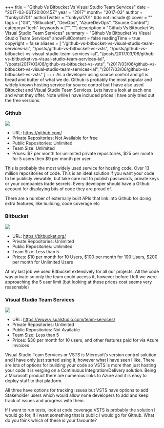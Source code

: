 +++
title = "Github Vs Bitbucket Vs Visual Studio Team Services"
date = "2017-03-06T20:00:45Z"
year = "2017"
month= "2017-03"
author = "funkysi1701"
authorTwitter = "funkysi1701" #do not include @
cover = ""
tags = ["Git", "Bitbucket", "DevOps",  "AzureDevOps", "Source Control"]
category="tech"
keywords = ["", ""]
description =  "Github Vs Bitbucket Vs Visual Studio Team Services"
summary = "Github Vs Bitbucket Vs Visual Studio Team Services"
showFullContent = false
readingTime = true
copyright = false
aliases = [
    "/github-vs-bitbucket-vs-visual-studio-team-services-ial",
    "/posts/github-vs-bitbucket-vs-vsts",
    "/posts/github-vs-bitbucket-vs-visual-studio-team-services-ial",
    "/posts/2017/03/06/github-vs-bitbucket-vs-visual-studio-team-services-ial",
    "/posts/2017/03/06/github-vs-bitbucket-vs-vsts",
    "/2017/03/06/github-vs-bitbucket-vs-visual-studio-team-services-ial",
    "/2017/03/06/github-vs-bitbucket-vs-vsts"
]
+++
As a developer using source control and git is bread and butter of what we do. Github is probably the most popular and widely known hosting service for source control but I have also used Bitbucket and Visual Studio Team Services. Lets have a look at each one and what they offer. Note while I have included prices I have only tried out the free versions.

### Github

![](https://storageaccountblog9f5d.blob.core.windows.net/blazor/wp-content/uploads/2017/03/github-octocat.png?resize=300%2C158&ssl=1)

- URL: https://github.com/
- Private Repositories: Not Available for free
- Public Repositories: Unlimited
- Team Size: Unlimited
- Prices: $7 per month for unlimited private repositories, $25 per month for 5 users then $9 per month per user

This is probably the most widely used service for hosting code. Over 13 million repositories of code. This is an ideal solution if you want your code to be publicly viewable, but take care not to publish passwords, private keys or your companies trade secrets. Every developer should have a Github account for displaying bits of code they are proud of.

There are a number of externally built APIs that link into Github for doing extra features, like building, code coverage etc

### Bitbucket

![](https://storageaccountblog9f5d.blob.core.windows.net/blazor/wp-content/uploads/2017/03/d8TRzzL.png?resize=150%2C150&ssl=1)

- URL: https://bitbucket.org/
- Private Repositories: Unlimited
- Public Repositories: Unlimited
- Team Size: Less than 5
- Prices: $10 per month for 10 Users, $100 per month for 100 Users, $200 per month for Unlimited Users

At my last job we used Bitbucket extensively for all our projects. All the code was private so only the team could access it, however before I left we were approaching the 5 user limit (but looking at these prices cost seems very reasonable)

### Visual Studio Team Services

![](https://storageaccountblog9f5d.blob.core.windows.net/blazor/wp-content/uploads/2016/11/Visual-Studio-Team-Services.png?resize=300%2C136&ssl=1)

- URL: https://www.visualstudio.com/team-services/
- Private Repositories: Unlimited
- Public Repositories: Not Available
- Team Size: Less than 5
- Prices: $30 per month for 10 users, and other features paid for via Azure Invoices

Visual Studio Team Services or VSTS is Microsoft’s version control solution and I have only just started using it, however what I have seen I like. There are lots of options for building your code so VSTS is more than just hosting your code it is verging on a Continuous Integration/Delivery solution. Being a Microsoft product there are numerous links to Azure and it is easy to deploy stuff to that platform.

All three have options for tracking issues but VSTS have options to add Stakeholder users which would allow none developers to add and keep track of issues and progress with them.

If I want to run tests, look at code coverage VSTS is probably the solution I would go for, if I want something that is public I would go for Github. What do you think which of these is your favourite?
